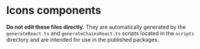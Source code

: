 # Icons components

**Do not edit these files directly.** They are automatically generated by the `generateReact.ts` and `generateChainsReact.ts` scripts located in the `scripts` directory and are intended for use in the published packages.